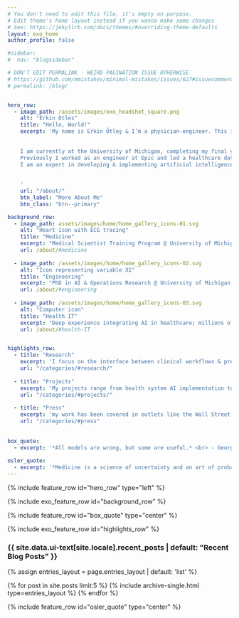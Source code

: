 ```yaml
---
# You don't need to edit this file, it's empty on purpose.
# Edit theme's home layout instead if you wanna make some changes
# See: https://jekyllrb.com/docs/themes/#overriding-theme-defaults
layout: exo_home
author_profile: false

#sidebar:
#  nav: "blogsidebar"

# DON'T EDIT PERMALINK - WEIRD PAGINATION ISSUE OTHERWISE
# https://github.com/mmistakes/minimal-mistakes/issues/627#issuecomment-536759630
# permalink: /blog/


hero_row:
  - image_path: /assets/images/exo_headshot_square.png
    alt: "Erkin Otles"
    title: "Hello, World!"
    excerpt: 'My name is Erkin Ötleş & I’m a physician-engineer. This is my website focused on engineering & medicine.
    
    
    I am currently at the University of Michigan, completing my final year of combined MD-PhD training.
    Previously I worked as an engineer at Epic and led a healthcare data science team.
    I am an expert in developing & implementing artificial intelligence tools in healthcare.
    
    
    '
    url: "/about/"
    btn_label: "More About Me"
    btn_class: "btn--primary"

background_row:
  - image_path: assets/images/home/home_gallery_icons-01.svg
    alt: "Heart icon with ECG tracing"
    title: "Medicine"
    excerpt: "Medical Scientist Training Program @ University of Michigan Medical School. MD expected May '24."
    url: /about/#medicine
    
  - image_path: /assets/images/home/home_gallery_icons-02.svg
    alt: "Icon representing variable X1"
    title: "Engineering"
    excerpt: "PhD in AI & Operations Research @ University of Michigan College of Engineering. Defended August '22."
    url: /about/#engineering
    
  - image_path: /assets/images/home/home_gallery_icons-03.svg
    alt: "Computer icon"
    title: "Health IT"
    excerpt: "Deep experience integrating AI in healthcare; millions of predictions on patients. Ex-Epic engineer."
    url: /about/#health-IT


highlights_row:
  - title: "Research"
    excerpt: 'I focus on the interface between clinical workflows & predictive models. I utilize methods from the domains of clinical informatics, machine learning, & operations research.'
    url: "/categories/#research/"
    
  - title: "Projects"
    excerpt: 'My projects range from health system AI implementation to iOS application development.'
    url: "/categories/#projects/"
    
  - title: "Press"
    excerpt: 'my work has been covered in outlets like the Wall Street Journal and Wired.'
    url: "/categories/#press"
    
    
box_quote: 
  - excerpt: '*All models are wrong, but some are useful.* <br> - George Box -'
    
osler_quote: 
  - excerpt: '*Medicine is a science of uncertainty and an art of probability.* <br> - William Osler -'
---
```



{% include feature_row id="hero_row" type="left" %}

{% include exo_feature_row id="background_row" %}

{% include feature_row id="box_quote" type="center" %}

{% include exo_feature_row id="highlights_row" %}


<h3 class="archive__subtitle">{{ site.data.ui-text[site.locale].recent_posts | default: "Recent Blog Posts" }}</h3>
  

{% assign entries_layout = page.entries_layout | default: 'list' %}
<div class="entries-{{ entries_layout }}">
  {% for post in site.posts limit:5 %}
    {% include archive-single.html type=entries_layout %}
  {% endfor %}
</div>

{% include feature_row id="osler_quote" type="center" %}
